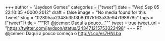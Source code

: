 
+++
author = "Jaydson Gomes"
categories = ["tweet"]
date = "Wed Sep 05 22:10:35 +0000 2012"
draft = false
image = "No media found for this Tweet"
slug = "02805aa2348b35f3b8d1f75163a33e947f98978c"
tags = ["tweet"]
title = """RT @jcemer: Daqui a pouco..."""
tweet = true
tweet_url = "https://twitter.com/jaydson/status/243471215753322498"
+++
RT @jcemer: Daqui a pouco começa o http://t.co/es7HNLba
